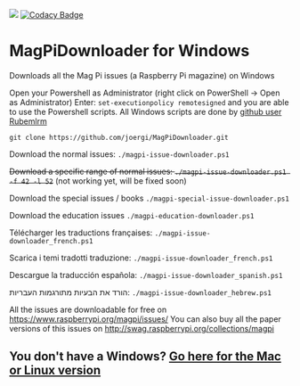 ![](https://travis-ci.org/joergi/MagPiDownloader.svg?branch=master) [![Codacy Badge](https://api.codacy.com/project/badge/Grade/6148b12808964799910ed67ce82065ce)](https://www.codacy.com/app/joergi/MagPiDownloader?utm_source=github.com&amp;utm_medium=referral&amp;utm_content=joergi/MagPiDownloader&amp;utm_campaign=Badge_Grade)

# MagPiDownloader for Windows
Downloads all the Mag Pi issues (a Raspberry Pi magazine) on Windows

Open your Powershell as Administrator (right click on PowerShell -> Open as Administrator)
Enter: `set-executionpolicy remotesigned`
and you are able to use the Powershell scripts.
All Windows scripts are done by [github user Rubemlrm](https://github.com/Rubemlrm)


  `git clone https://github.com/joergi/MagPiDownloader.git`

Download the normal issues:
  `./magpi-issue-downloader.ps1`

~~Download a specific range of normal issues:
  `./magpi-issue-downloader.ps1 -f 42 -l 52`~~
  (not working yet, will be fixed soon)

Download the special issues / books
  `./magpi-special-issue-downloader.ps1`

Download the education issues
  `./magpi-education-downloader.ps1`

Télécharger les traductions françaises:
  `./magpi-issue-downloader_french.ps1`

Scarica i temi tradotti traduzione:
  `./magpi-issue-downloader_french.ps1`

Descargue la traducción española:
  `./magpi-issue-downloader_spanish.ps1`

הורד את הבעיות מתורגמות העבריות:
  `./magpi-issue-downloader_hebrew.ps1`

All the issues are downloadable for free on https://www.raspberrypi.org/magpi/issues/
You can also buy all the paper versions of this issues on http://swag.raspberrypi.org/collections/magpi


## You don't have a Windows? [Go here for the Mac or Linux version](../linux_mac/)
